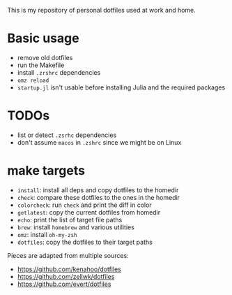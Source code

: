 This is my repository of personal dotfiles used at work and home. 

# Basic usage
- remove old dotfiles
- run the Makefile
- install `.zrshrc` dependencies
- `omz reload`
- `startup.jl` isn't usable before installing Julia and the required packages

# TODOs
- list or detect `.zsrhc` dependencies
- don't assume `macos` in `.zshrc` since we might be on Linux

# make targets
- `install`: install all deps and copy dotfiles to the homedir
- `check`: compare these dotfiles to the ones in the homedir
- `colorcheck`: run `check` and print the diff in color
- `getlatest`: copy the current dotfiles from homedir
- `echo`: print the list of target file paths
- `brew`: install `homebrew` and various utilities
- `omz`: install `oh-my-zsh`
- `dotfiles`: copy the dotfiles to their target paths

Pieces are adapted from multiple sources: 

- https://github.com/kenahoo/dotfiles
- https://github.com/zellwk/dotfiles
- https://github.com/evert/dotfiles
